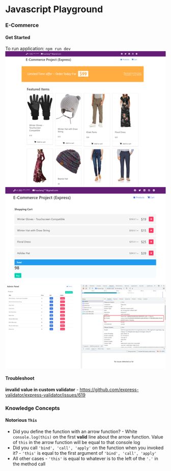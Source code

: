 # Javascript Playground
### E-Commerce
#### Get Started
To run application: `npm run dev`
![ecomm.png](previews%2Fecomm%2Fecomm.png)
![cart.png](previews%2Fecomm%2Fcart.png)
![set-cookie.png](previews%2Fecomm%2Fset-cookie.png)
#### Troubleshoot
**invalid value in custom validator** - https://github.com/express-validator/express-validator/issues/619

### Knowledge Concepts
#### Notorious `This`
- Did you define the function with an arrow function? - White `console.log(this)` on the first **valid** line about the arrow function. Value of `this` in the arrow function will be equal to that console log
- Did you call `'bind', 'call', 'apply'` on the function when you invoked it? - `'this'` is equal to the first argument of `'bind', 'call', 'apply'`
- All other cases - `'this'` is equal to whatever is to the left of the `'.'` in the method call